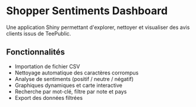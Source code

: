 # Shopper Sentiments Dashboard

Une application Shiny permettant d'explorer, nettoyer et visualiser des avis clients issus de TeePublic.

## Fonctionnalités

- Importation de fichier CSV
- Nettoyage automatique des caractères corrompus
- Analyse de sentiments (positif / neutre / négatif)
- Graphiques dynamiques et carte interactive
- Recherche par mot-clé, filtre par note et pays
- Export des données filtrées

